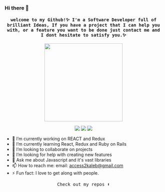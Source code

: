 ### Hi there 👋

<h4 align="center"><samp>welcome to my Github!✨ I'm a Software Developer full of brilliant Ideas, If you have a project that I can help you with, or a feature you want to be done just contact me and I dont hesitate to satisfy you.✨ </h4>

<p align="center">
  <img width="250" src="https://media.giphy.com/media/jIgXf4hgbHCeKiXpvt/giphy.gif">
</p>

<p align="center">
<a href= "https://dev.to/ari_hacks"><img src="https://img.icons8.com/windows/32/000000/dev.png"/></a>
<a href= "https://twitter.com/ari_hacks"><img src="https://img.icons8.com/material-outlined/32/000000/twitter.png"/></a>
<a href= "https://ko-fi.com/ari_hacks"><img src="https://img.icons8.com/pastel-glyph/32/000000/like--v1.png"/></a>
</p>

- 🔭 I’m currently working on REACT and Redux
- 🌱 I’m currently learning React, Redux and Ruby on Rails
- 👯 I’m looking to collaborate on projects
- 🤔 I’m looking for help with creating new features
- 💬 Ask me about Javascript and it's vast libraries
- 📫 How to reach me: email: access2kaleb@gmail.com
- ⚡ Fun fact: I love to get along with people.

<p align="center"><samp>
Check out my repos ⬇️  
  </samp>
</p>

<!--
**kalbek/kalbek** is a ✨ _special_ ✨ repository because its `README.md` (this file) appears on your GitHub profile.

Here are some ideas to get you started:

-->
